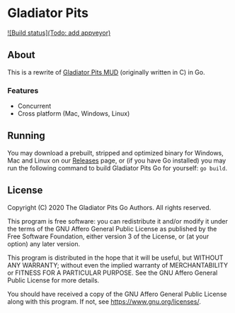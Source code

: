 # Gladiator Pits

[![Build status](Todo: add appveyor)]()

## About

This is a rewrite of [Gladiator Pits MUD](https://github.com/servusdei2018/gladiatorpits-mud/) (originally written in C) in Go.

### Features

 - Concurrent
 - Cross platform (Mac, Windows, Linux)

## Running

You may download a prebuilt, stripped and optimized binary for Windows, Mac and Linux on our [Releases](https://github.com/servusDei2018/GladiatorPits-Go/releases/latest) page, or (if you have Go installed) you may run the following command to build Gladiator Pits Go for yourself: `go build`.

## License

Copyright (C) 2020 The Gladiator Pits Go Authors. All rights reserved.

This program is free software: you can redistribute it and/or modify it under the terms of the GNU Affero General Public License as published by the Free Software Foundation, either version 3 of the License, or (at your option) any later version.

This program is distributed in the hope that it will be useful, but WITHOUT ANY WARRANTY; without even the implied warranty of MERCHANTABILITY or FITNESS FOR A PARTICULAR PURPOSE.  See the GNU Affero General Public License for more details.

You should have received a copy of the GNU Affero General Public License along with this program.  If not, see <https://www.gnu.org/licenses/>.
